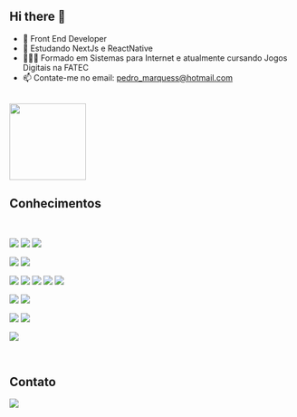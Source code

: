 ## Hi there 👋

- 🔭 Front End Developer
- 🌱 Estudando NextJs e ReactNative
- 🧑🏻‍🎓 Formado em Sistemas para Internet e atualmente cursando Jogos Digitais na FATEC
- 📫 Contate-me no email: pedro_marquess@hotmail.com
<br>

<div align="left">
<!--   <img height="135em" src="https://github-readme-stats-sigma-five.vercel.app/api/top-langs/?username=Pdro-marqss&layout=compact&langs_count=7&theme=dracula"/> -->
  <img height="135em" src="https://github-readme-stats.vercel.app/api/top-langs/?username=Pdro-marqss&layout=compact&theme=dracula" />
</div>

## Conhecimentos
<div style="display: inline_block"><br>

<a href = ""><img src="https://img.shields.io/badge/HTML5-E34F26?style=for-the-badge&logo=html5&logoColor=white"
 target="_blank"></a>
<a href = ""><img src="https://img.shields.io/badge/CSS3-1572B6?style=for-the-badge&logo=css3&logoColor=white" target="_blank"></a>
<a href = ""><img src="https://img.shields.io/badge/GIT-E44C30?style=for-the-badge&logo=git&logoColor=white" target="_blank"></a>
<br>

<a href = ""><img src="https://img.shields.io/badge/styled--components-DB7093?style=for-the-badge&logo=styled-components&logoColor=white" target="_blank"></a>
<a href = ""><img src="https://img.shields.io/badge/tailwindcss-%2338B2AC.svg?style=for-the-badge&logo=tailwind-css&logoColor=white" target="_blank"></a>
<br>

<a href = ""><img src="https://img.shields.io/badge/JavaScript-323330?style=for-the-badge&logo=javascript&logoColor=F7DF1E" target="_blank"></a>
<a href = ""><img src="https://img.shields.io/badge/TypeScript-007ACC?style=for-the-badge&logo=typescript&logoColor=white" target="_blank"></a>
<a href = ""><img src="https://img.shields.io/badge/React-20232A?style=for-the-badge&logo=react&logoColor=61DAFB" target="_blank"></a>
<a href = ""><img src="https://img.shields.io/badge/Next-black?style=for-the-badge&logo=next.js&logoColor=white" target="_blank"></a>
<a href = ""><img src="https://img.shields.io/badge/vuejs-%2335495e.svg?style=for-the-badge&logo=vuedotjs&logoColor=%234FC08D" target="_blank"></a>
<br>

<a href = ""><img src="https://img.shields.io/badge/node.js-6DA55F?style=for-the-badge&logo=node.js&logoColor=white" target="_blank"></a>
<a href = ""><img src="https://img.shields.io/badge/express.js-%23404d59.svg?style=for-the-badge&logo=express&logoColor=%2361DAFB" target="_blank"></a>
<br>

<a href = ""><img src="https://img.shields.io/badge/react_native-%2320232a.svg?style=for-the-badge&logo=react&logoColor=%2361DAFB" target="_blank"></a>
<a href = ""><img src="https://img.shields.io/badge/expo-1C1E24?style=for-the-badge&logo=expo&logoColor=#D04A37" target="_blank"></a>
<br>

<a href = ""><img src="https://img.shields.io/badge/-cypress-%23E5E5E5?style=for-the-badge&logo=cypress&logoColor=058a5e" target="_blank"></a>





</div>
 
<br>
  
## Contato  
<div> 
<!--   <a href = "https://pedromarques.vercel.app/"><img src="https://img.shields.io/badge/website-000000?style=for-the-badge&logo=About.me&logoColor=white" target="_blank"></a> -->
  <a href="https://www.linkedin.com/in/pedro-marques-silva/" target="_blank"><img src="https://img.shields.io/badge/-LinkedIn-%230077B5?style=for-the-badge&logo=linkedin&logoColor=white" target="_blank"></a>
</div>
